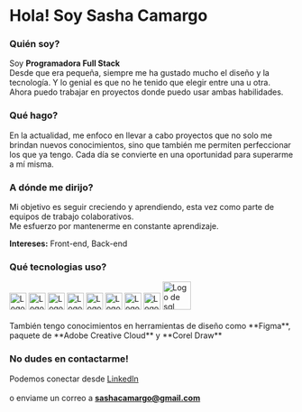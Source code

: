# Hola! Soy Sasha Camargo


### Quién soy?
Soy **Programadora Full Stack** <br/>
Desde que era pequeña, siempre me ha gustado mucho el diseño y la tecnología. Y lo genial es que no he tenido que elegir entre una u otra. Ahora puedo trabajar en proyectos donde puedo usar ambas habilidades.

### Qué hago?
En la actualidad, me enfoco en llevar a cabo proyectos que no solo me brindan nuevos conocimientos, sino que también me permiten perfeccionar los que ya tengo. Cada día se convierte en una oportunidad para superarme a mí misma.

### A dónde me dirijo?
Mi objetivo es seguir creciendo y aprendiendo, esta vez como parte de equipos de trabajo colaborativos. <br/>
Me esfuerzo por mantenerme en constante aprendizaje.

**Intereses:**
Front-end, Back-end

### Qué tecnologias uso?
<img src="https://cdnlogo.com/logos/h/84/html.svg" alt="Logo de html" width="30"/>
<img src="https://camo.githubusercontent.com/edc736634dd35b0f4008e2f7db456136b9fc0e1e7a4078bb72c7352b1bdf8a7e/68747470733a2f2f776f726c64766563746f726c6f676f2e636f6d2f6c6f676f732f6373732d332e737667" alt="Logo de css" width="30"/>
<img src="https://upload.wikimedia.org/wikipedia/commons/6/6a/JavaScript-logo.png" alt="Logo de js" width="30"/>
<img src="https://upload.wikimedia.org/wikipedia/commons/thumb/a/a7/React-icon.svg/2300px-React-icon.svg.png" alt="Logo de react" width="30"/>
<img src="https://cdn.icon-icons.com/icons2/2699/PNG/512/expressjs_logo_icon_169185.png" alt="Logo de express" width="30"/>
<img src="https://upload.wikimedia.org/wikipedia/commons/2/29/Postgresql_elephant.svg" alt="Logo de postgresql" width="30"/>
<img src="https://miro.medium.com/v2/0*rwd6KeolcXgz7zpx.png" alt="Logo de GitHub" width="30"/>
<img src="https://git-scm.com/images/logos/downloads/Git-Icon-1788C.png" alt="Logo de git" width="30"/>
<img src="https://www.stonebranch.com/integration-hub/media/3c/64/66/1636642258/Stonebranch_SQL_Vendor_Product_Logo.svg" alt="Logo de sql" width="50"/>
<br/><br/>
También tengo conocimientos en herramientas de diseño como **Figma**, paquete de **Adobe Creative Cloud** y **Corel Draw**


### No dudes en contactarme! 
Podemos conectar desde [LinkedIn](https://www.linkedin.com/in/sasha-camargo/)
<br/><br/>
o enviame un correo a **sashacamargo@gmail.com**
